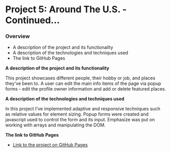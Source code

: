 # Project 5: Around The U.S. - Continued...
### Overview  
* A description of the project and its functionality  
* A description of the technologies and techniques used  
* The link to GitHub Pages  
  
**A description of the project and its functionality**    
  
This project showcases different people, their hobby or job, and places they've been to.
A user can edit the main info items of the page via popup forms - edit the profile owner information and add or delete featured places.
  
**A description of the technologies and techniques used**  

In this project I've implemented adaptive and responsive techniques such as relative values for element sizing. Popup forms were created and javascript used to control the form and its input. Emphasize was put on working with arrays and manipulating the DOM.
   
  
  
**The link to GitHub Pages**  
  
* [Link to the project on GitHub Pages](https://liorshur.github.io/web_project_5/)
